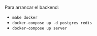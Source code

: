 Para arrancar el backend:
 - `make docker`
 - `docker-compose up -d postgres redis`
 - `docker-compose up server`
